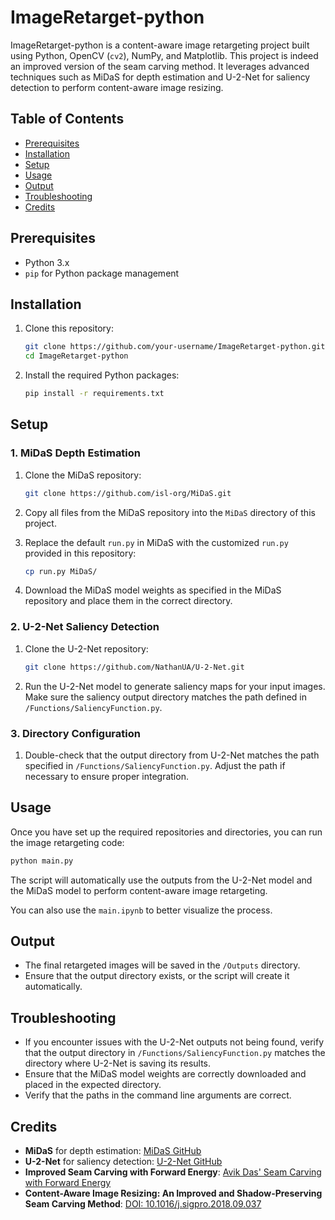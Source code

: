 # ImageRetarget-python

ImageRetarget-python is a content-aware image retargeting project built using Python, OpenCV (`cv2`), NumPy, and Matplotlib. This project is indeed an improved version of the seam carving method. It leverages advanced techniques such as MiDaS for depth estimation and U-2-Net for saliency detection to perform content-aware image resizing.

## Table of Contents

- [Prerequisites](#prerequisites)
- [Installation](#installation)
- [Setup](#setup)
- [Usage](#usage)
- [Output](#output)
- [Troubleshooting](#troubleshooting)
- [Credits](#credits)

## Prerequisites

- Python 3.x
- `pip` for Python package management

## Installation

1. Clone this repository:

   ```bash
   git clone https://github.com/your-username/ImageRetarget-python.git
   cd ImageRetarget-python
   ```

2. Install the required Python packages:

   ```bash
   pip install -r requirements.txt
   ```

## Setup

### 1. MiDaS Depth Estimation

1. Clone the MiDaS repository:

   ```bash
   git clone https://github.com/isl-org/MiDaS.git
   ```

2. Copy all files from the MiDaS repository into the `MiDaS` directory of this project.

3. Replace the default `run.py` in MiDaS with the customized `run.py` provided in this repository:

   ```bash
   cp run.py MiDaS/
   ```

4. Download the MiDaS model weights as specified in the MiDaS repository and place them in the correct directory.

### 2. U-2-Net Saliency Detection

1. Clone the U-2-Net repository:

   ```bash
   git clone https://github.com/NathanUA/U-2-Net.git
   ```

2. Run the U-2-Net model to generate saliency maps for your input images. Make sure the saliency output directory matches the path defined in `/Functions/SaliencyFunction.py`.

### 3. Directory Configuration

1. Double-check that the output directory from U-2-Net matches the path specified in `/Functions/SaliencyFunction.py`. Adjust the path if necessary to ensure proper integration.

## Usage

Once you have set up the required repositories and directories, you can run the image retargeting code:

```bash
python main.py
```
The script will automatically use the outputs from the U-2-Net model and the MiDaS model to perform content-aware image retargeting.

You can also use the `main.ipynb` to better visualize the process.


## Output

- The final retargeted images will be saved in the `/Outputs` directory.
- Ensure that the output directory exists, or the script will create it automatically.

## Troubleshooting

- If you encounter issues with the U-2-Net outputs not being found, verify that the output directory in `/Functions/SaliencyFunction.py` matches the directory where U-2-Net is saving its results.
- Ensure that the MiDaS model weights are correctly downloaded and placed in the expected directory.
- Verify that the paths in the command line arguments are correct.

## Credits

- **MiDaS** for depth estimation: [MiDaS GitHub](https://github.com/isl-org/MiDaS)
- **U-2-Net** for saliency detection: [U-2-Net GitHub](https://github.com/NathanUA/U-2-Net)
- **Improved Seam Carving with Forward Energy**: [Avik Das' Seam Carving with Forward Energy](https://avikdas.com/2019/07/29/improved-seam-carving-with-forward-energy.html)
- **Content-Aware Image Resizing: An Improved and Shadow-Preserving Seam Carving Method**: [DOI: 10.1016/j.sigpro.2018.09.037](https://doi.org/10.1016/j.sigpro.2018.09.037)
